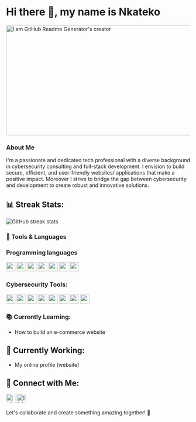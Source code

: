 # Hi there 👋, my name is Nkateko

<img src="https://www.chitkara.edu.in/blogs/wp-content/uploads/2022/11/FULL-STACK-VS-CYBER-SECURITY.jpg" alt="I am GitHub Readme Generator's creator" width="1000" height="300">


### About Me
I'm a passionate and dedicated tech professional with a diverse background in cybersecurity consulting and full-stack development. I envision to build secure, efficient, and user-friendly websites/ applications that make a positive impact. Moreover I strive to bridge the gap between cybersecurity and development to create robust and innovative solutions.

## 📊 Streak Stats:
![GitHub streak stats](https://streak-stats.demolab.com/?user=nkateko75&theme=nord)


### 🧰 Tools & Languages

### Programming languages
<img src="https://img.shields.io/badge/HTML-E34F26?style=for-the-badge&logo=html5&logoColor=white" height="25">    <img src="https://img.shields.io/badge/CSS-1572B6?style=for-the-badge&logo=css3&logoColor=white" height="25">   <img src="https://img.shields.io/badge/JavaScript-F7DF1E?style=for-the-badge&logo=javascript&logoColor=black" height="25">  <img src="https://img.shields.io/badge/Bootstrap-7952B3?style=for-the-badge&logo=bootstrap&logoColor=white" height="25">    <img src="https://img.shields.io/badge/Python-3776AB?style=for-the-badge&logo=python&logoColor=white" height="25"> 
<img src="https://img.shields.io/badge/Java-007396?style=for-the-badge&logo=java&logoColor=white" height="25"> <img src="https://img.shields.io/badge/C++-00599C?style=for-the-badge&logo=cplusplus&logoColor=white" height="25"> 


### Cybersecurity Tools: 
  <img src="https://img.shields.io/badge/Metasploit-2A2E42?style=for-the-badge&logo=metasploit&logoColor=white" height="25">  <img src="https://img.shields.io/badge/Nessus-00C176?style=for-the-badge&logo=tenable&logoColor=white" height="25">  <img src="https://img.shields.io/badge/Nmap-4682B4?style=for-the-badge&logo=nmap&logoColor=white" height="25"> <img src="https://img.shields.io/badge/OWASP%20ZAP-9B3E95?style=for-the-badge&logo=owasp&logoColor=white" height="25">  <img src="https://img.shields.io/badge/Vega-005F87?style=for-the-badge&logo=vega&logoColor=white" height="25"> <img src="https://img.shields.io/badge/Pentest%20Tools-007ACC?style=for-the-badge&logo=pentest&logoColor=white" height="25"> <img src="https://img.shields.io/badge/Wireshark-1679A7?style=for-the-badge&logo=wireshark&logoColor=white" height="25"> <img src="https://img.shields.io/badge/Advanced%20IP%20Scanner-1A73E8?style=for-the-badge&logo=advancedipscanner&logoColor=white" height="25"> 

### 📚 Currently Learning:
- How to build an e-commerce website

## 🔭 Currently Working:
- My online profile (website)

## 🔗 Connect with Me:
 [<img src='https://cdn.jsdelivr.net/npm/simple-icons@3.0.1/icons/github.svg' alt='github' height='25'>](https://github.com/nkateko75)   [<img src='https://cdn.jsdelivr.net/npm/simple-icons@3.0.1/icons/linkedin.svg' alt='linkedin' height='25'>](https://www.linkedin.com/in/nkateko-princess-maluleke-b35b8b204//)

Let's collaborate and create something amazing together! 🚀
